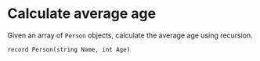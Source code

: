 # Calculate average age

Given an array of `Person` objects, calculate the average age using recursion.

```
record Person(string Name, int Age)
```